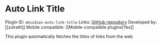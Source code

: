# Auto Link Title

Plugin ID: `obsidian-auto-link-title`
Links: [GitHub repository](https://github.com/zolrath/obsidian-auto-link-title)
Developed by: [[zolrath]]
Mobile compatible: [[Mobile-compatible plugins|Yes]]

This plugin automatically fetches the titles of links from the web
